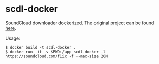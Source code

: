 # scdl-docker

SoundCloud downloader dockerized. The original project can be found [here](https://github.com/flyingrub/scdl).

Usage:

```
$ docker build -t scdl-docker .
$ docker run -it -v $PWD:/app scdl-docker -l https://soundcloud.com/f1ix -f --max-size 20M 
```
